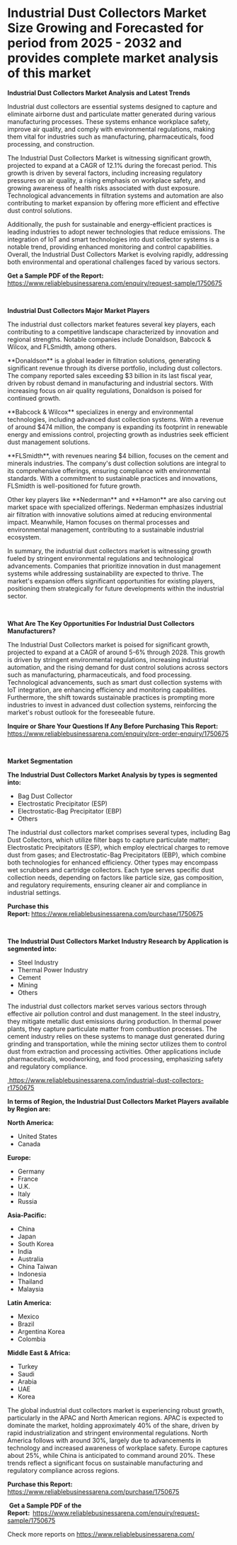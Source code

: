 <p><h1>Industrial Dust Collectors Market Size Growing and Forecasted for period from 2025 - 2032 and provides complete market analysis of this market</h1></p><p><strong>Industrial Dust Collectors Market Analysis and Latest Trends</strong></p>
<p><p>Industrial dust collectors are essential systems designed to capture and eliminate airborne dust and particulate matter generated during various manufacturing processes. These systems enhance workplace safety, improve air quality, and comply with environmental regulations, making them vital for industries such as manufacturing, pharmaceuticals, food processing, and construction.</p><p>The Industrial Dust Collectors Market is witnessing significant growth, projected to expand at a CAGR of 12.1% during the forecast period. This growth is driven by several factors, including increasing regulatory pressures on air quality, a rising emphasis on workplace safety, and growing awareness of health risks associated with dust exposure. Technological advancements in filtration systems and automation are also contributing to market expansion by offering more efficient and effective dust control solutions.</p><p>Additionally, the push for sustainable and energy-efficient practices is leading industries to adopt newer technologies that reduce emissions. The integration of IoT and smart technologies into dust collector systems is a notable trend, providing enhanced monitoring and control capabilities. Overall, the Industrial Dust Collectors Market is evolving rapidly, addressing both environmental and operational challenges faced by various sectors.</p></p>
<p><strong>Get a Sample PDF of the Report:&nbsp;</strong> <a href="https://www.reliablebusinessarena.com/enquiry/request-sample/1750675?utm_campaign=3098&utm_medium=2&utm_source=Github&utm_content=ia&utm_term=10042025&utm_id=industrial-dust-collectors">https://www.reliablebusinessarena.com/enquiry/request-sample/1750675</a></p>
<p>&nbsp;</p>
<p><strong>Industrial Dust Collectors Major Market Players</strong></p>
<p><p>The industrial dust collectors market features several key players, each contributing to a competitive landscape characterized by innovation and regional strengths. Notable companies include Donaldson, Babcock & Wilcox, and FLSmidth, among others.</p><p>**Donaldson** is a global leader in filtration solutions, generating significant revenue through its diverse portfolio, including dust collectors. The company reported sales exceeding $3 billion in its last fiscal year, driven by robust demand in manufacturing and industrial sectors. With increasing focus on air quality regulations, Donaldson is poised for continued growth.</p><p>**Babcock & Wilcox** specializes in energy and environmental technologies, including advanced dust collection systems. With a revenue of around $474 million, the company is expanding its footprint in renewable energy and emissions control, projecting growth as industries seek efficient dust management solutions.</p><p>**FLSmidth**, with revenues nearing $4 billion, focuses on the cement and minerals industries. The company's dust collection solutions are integral to its comprehensive offerings, ensuring compliance with environmental standards. With a commitment to sustainable practices and innovations, FLSmidth is well-positioned for future growth.</p><p>Other key players like **Nederman** and **Hamon** are also carving out market space with specialized offerings. Nederman emphasizes industrial air filtration with innovative solutions aimed at reducing environmental impact. Meanwhile, Hamon focuses on thermal processes and environmental management, contributing to a sustainable industrial ecosystem.</p><p>In summary, the industrial dust collectors market is witnessing growth fueled by stringent environmental regulations and technological advancements. Companies that prioritize innovation in dust management systems while addressing sustainability are expected to thrive. The market's expansion offers significant opportunities for existing players, positioning them strategically for future developments within the industrial sector.</p></p>
<p>&nbsp;</p>
<p><strong>What Are The Key Opportunities For Industrial Dust Collectors Manufacturers?</strong></p>
<p><p>The Industrial Dust Collectors market is poised for significant growth, projected to expand at a CAGR of around 5-6% through 2028. This growth is driven by stringent environmental regulations, increasing industrial automation, and the rising demand for dust control solutions across sectors such as manufacturing, pharmaceuticals, and food processing. Technological advancements, such as smart dust collection systems with IoT integration, are enhancing efficiency and monitoring capabilities. Furthermore, the shift towards sustainable practices is prompting more industries to invest in advanced dust collection systems, reinforcing the market's robust outlook for the foreseeable future.</p></p>
<p><strong>Inquire or Share Your Questions If Any Before Purchasing This Report:</strong> <a href="https://www.reliablebusinessarena.com/enquiry/pre-order-enquiry/1750675?utm_campaign=3098&utm_medium=2&utm_source=Github&utm_content=ia&utm_term=10042025&utm_id=industrial-dust-collectors">https://www.reliablebusinessarena.com/enquiry/pre-order-enquiry/1750675</a></p>
<p>&nbsp;</p>
<p><strong>Market Segmentation</strong></p>
<p><strong>The Industrial Dust Collectors Market Analysis by types is segmented into:</strong></p>
<p><ul><li>Bag Dust Collector</li><li>Electrostatic Precipitator (ESP)</li><li>Electrostatic-Bag Precipitator (EBP)</li><li>Others</li></ul></p>
<p><p>The industrial dust collectors market comprises several types, including Bag Dust Collectors, which utilize filter bags to capture particulate matter; Electrostatic Precipitators (ESP), which employ electrical charges to remove dust from gases; and Electrostatic-Bag Precipitators (EBP), which combine both technologies for enhanced efficiency. Other types may encompass wet scrubbers and cartridge collectors. Each type serves specific dust collection needs, depending on factors like particle size, gas composition, and regulatory requirements, ensuring cleaner air and compliance in industrial settings.</p></p>
<p><strong>Purchase this Report:&nbsp;</strong><a href="https://www.reliablebusinessarena.com/purchase/1750675?utm_campaign=3098&utm_medium=2&utm_source=Github&utm_content=ia&utm_term=10042025&utm_id=industrial-dust-collectors">https://www.reliablebusinessarena.com/purchase/1750675</a></p>
<p>&nbsp;</p>
<p><strong>The Industrial Dust Collectors Market Industry Research by Application is segmented into:</strong></p>
<p><ul><li>Steel Industry</li><li>Thermal Power Industry</li><li>Cement</li><li>Mining</li><li>Others</li></ul></p>
<p><p>The industrial dust collectors market serves various sectors through effective air pollution control and dust management. In the steel industry, they mitigate metallic dust emissions during production. In thermal power plants, they capture particulate matter from combustion processes. The cement industry relies on these systems to manage dust generated during grinding and transportation, while the mining sector utilizes them to control dust from extraction and processing activities. Other applications include pharmaceuticals, woodworking, and food processing, emphasizing safety and regulatory compliance.</p></p>
<p><a href="https://www.reliablebusinessarena.com/industrial-dust-collectors-r1750675?utm_campaign=3098&utm_medium=2&utm_source=Github&utm_content=ia&utm_term=10042025&utm_id=industrial-dust-collectors">&nbsp;https://www.reliablebusinessarena.com/industrial-dust-collectors-r1750675</a></p>
<p><strong>In terms of Region, the Industrial Dust Collectors Market Players available by Region are:</strong></p>
<p>
    <p> <strong> North America: </strong>
        <ul>
            <li>United States</li>
            <li>Canada</li>
        </ul>
        </p> 
    <p> <strong> Europe: </strong>
        <ul>
            <li>Germany</li>
            <li>France</li>
            <li>U.K.</li>
            <li>Italy</li>
            <li>Russia</li>
        </ul>
        </p> 
    <p> <strong> Asia-Pacific: </strong>
        <ul>
            <li>China</li>
            <li>Japan</li>
            <li>South Korea</li>
            <li>India</li>
            <li>Australia</li>
            <li>China Taiwan</li>
            <li>Indonesia</li>
            <li>Thailand</li>
            <li>Malaysia</li>
        </ul>
        </p> 
    <p> <strong> Latin America: </strong>
        <ul>
            <li>Mexico</li>
            <li>Brazil</li>
            <li>Argentina Korea</li>
            <li>Colombia</li>
        </ul>
        </p> 
    <p> <strong> Middle East & Africa: </strong>
        <ul>
            <li>Turkey</li>
            <li>Saudi</li>
            <li>Arabia</li>
            <li>UAE</li>
            <li>Korea</li>
        </ul>
    </p>
    </p>
<p><p>The global industrial dust collectors market is experiencing robust growth, particularly in the APAC and North American regions. APAC is expected to dominate the market, holding approximately 40% of the share, driven by rapid industrialization and stringent environmental regulations. North America follows with around 30%, largely due to advancements in technology and increased awareness of workplace safety. Europe captures about 25%, while China is anticipated to command around 20%. These trends reflect a significant focus on sustainable manufacturing and regulatory compliance across regions.</p></p>
<p><strong>Purchase this Report: </strong><a href="https://www.reliablebusinessarena.com/purchase/1750675?utm_campaign=3098&utm_medium=2&utm_source=Github&utm_content=ia&utm_term=10042025&utm_id=industrial-dust-collectors">https://www.reliablebusinessarena.com/purchase/1750675</a></p>
<p>&nbsp;<strong>Get a Sample PDF of the Report:&nbsp;&nbsp;</strong><a href="https://www.reliablebusinessarena.com/enquiry/request-sample/1750675?utm_campaign=3098&utm_medium=2&utm_source=Github&utm_content=ia&utm_term=10042025&utm_id=industrial-dust-collectors">https://www.reliablebusinessarena.com/enquiry/request-sample/1750675</a></p>
<p><strong></strong></p>
<p>Check more reports on <a href="https://www.reliablebusinessarena.com/?utm_campaign=3098&utm_medium=2&utm_source=Github&utm_content=ia&utm_term=10042025&utm_id=industrial-dust-collectors">https://www.reliablebusinessarena.com/</a></p>